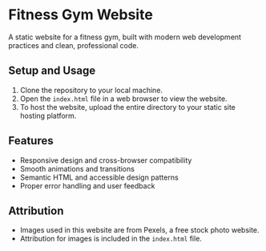 # Fitness Gym Website

A static website for a fitness gym, built with modern web development practices and clean, professional code.

## Setup and Usage

1. Clone the repository to your local machine.
2. Open the `index.html` file in a web browser to view the website.
3. To host the website, upload the entire directory to your static site hosting platform.

## Features

* Responsive design and cross-browser compatibility
* Smooth animations and transitions
* Semantic HTML and accessible design patterns
* Proper error handling and user feedback

## Attribution

* Images used in this website are from Pexels, a free stock photo website.
* Attribution for images is included in the `index.html` file.